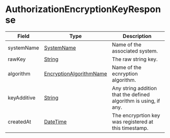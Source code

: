 # AuthorizationEncryptionKeyResponse

Field | Type | Description
--- | --- | ---
systemName | [SystemName](../primitives.md#systemname) | Name of the associated system.
rawKey | [String](../primitives.md#string) | The raw string key.
algorithm | [EncryptionAlgorithmName](../primitives.md#encryptionalgorithmname) | Name of the ecnryption algorithm.
keyAdditive | [String](../primitives.md#string) | Any string addition that the defined algorithm is using, if any.
createdAt | [DateTime](../primitives.md#datetime) | The encryprtion key was registered at this timestamp.